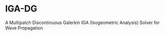 # IGA-DG
A Multipatch Discontinuous Galerkin IGA (Isogeometric Analysis) Solver for Wave Propagation
